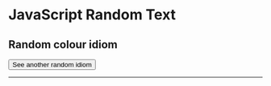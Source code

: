 <h1>JavaScript Random Text</h1>
<h2>Random colour idiom</h2>
<dl id="quote"></dl>
<script src="script.js"></script>
<button onclick="loadQuote()">See another random idiom</button>
<hr>
